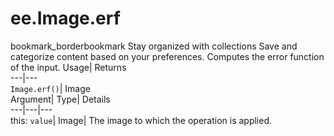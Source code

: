  
#  ee.Image.erf 
bookmark_borderbookmark Stay organized with collections  Save and categorize content based on your preferences.
Computes the error function of the input. 
Usage| Returns  
---|---  
`Image.erf()`| Image  
Argument| Type| Details  
---|---|---  
this: `value`| Image| The image to which the operation is applied.  
